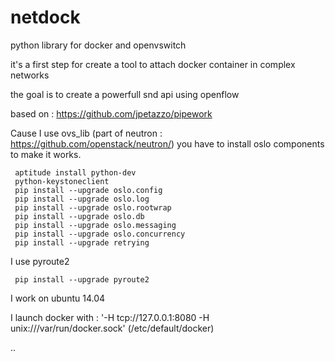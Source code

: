 # netdock
python library for docker and openvswitch

it's a first step for create a tool to attach docker container in complex networks

the goal is to create a powerfull snd api using openflow

based on : https://github.com/jpetazzo/pipework

Cause I use ovs_lib (part of neutron : https://github.com/openstack/neutron/) you have to install oslo components to make it works.
     
     aptitude install python-dev  
     python-keystoneclient
     pip install --upgrade oslo.config
     pip install --upgrade oslo.log
     pip install --upgrade oslo.rootwrap
     pip install --upgrade oslo.db
     pip install --upgrade oslo.messaging
     pip install --upgrade oslo.concurrency
     pip install --upgrade retrying

I use pyroute2

     pip install --upgrade pyroute2

I work on ubuntu 14.04

I launch docker with : '-H tcp://127.0.0.1:8080 -H unix:///var/run/docker.sock' (/etc/default/docker)

..
